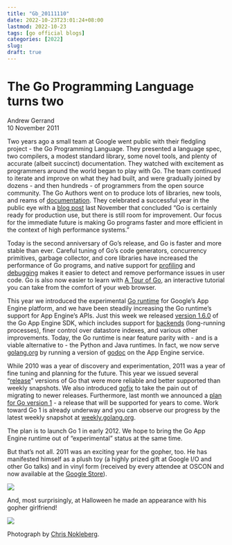 ```yaml
---
title: "Gb_20111110"
date: 2022-10-23T23:01:24+08:00
lastmod: 2022-10-23
tags: [go official blogs]
categories: [2022]
slug: 
draft: true
---
```


# The Go Programming Language turns two

Andrew Gerrand  
10 November 2011

Two years ago a small team at Google went public with their fledgling project - the Go Programming Language. They presented a language spec, two compilers, a modest standard library, some novel tools, and plenty of accurate (albeit succinct) documentation. They watched with excitement as programmers around the world began to play with Go. The team continued to iterate and improve on what they had built, and were gradually joined by dozens - and then hundreds - of programmers from the open source community. The Go Authors went on to produce lots of libraries, new tools, and reams of [documentation](https://go.dev/doc/docs.html). They celebrated a successful year in the public eye with a [blog post](https://blog.golang.org/2010/11/go-one-year-ago-today.html) last November that concluded “Go is certainly ready for production use, but there is still room for improvement. Our focus for the immediate future is making Go programs faster and more efficient in the context of high performance systems.”

Today is the second anniversary of Go’s release, and Go is faster and more stable than ever. Careful tuning of Go’s code generators, concurrency primitives, garbage collector, and core libraries have increased the performance of Go programs, and native support for [profiling](https://blog.golang.org/2011/06/profiling-go-programs.html) and [debugging](http://blog.golang.org/2011/10/debugging-go-programs-with-gnu-debugger.html) makes it easier to detect and remove performance issues in user code. Go is also now easier to learn with [A Tour of Go](https://go.dev/tour/), an interactive tutorial you can take from the comfort of your web browser.

This year we introduced the experimental [Go runtime](http://code.google.com/appengine/docs/go/) for Google’s App Engine platform, and we have been steadily increasing the Go runtime’s support for App Engine’s APIs. Just this week we released [version 1.6.0](http://code.google.com/appengine/downloads.html) of the Go App Engine SDK, which includes support for [backends](http://code.google.com/appengine/docs/go/backends/overview.html) (long-running processes), finer control over datastore indexes, and various other improvements. Today, the Go runtime is near feature parity with - and is a viable alternative to - the Python and Java runtimes. In fact, we now serve [golang.org](https://go.dev/) by running a version of [godoc](https://go.dev/cmd/godoc/) on the App Engine service.

While 2010 was a year of discovery and experimentation, 2011 was a year of fine tuning and planning for the future. This year we issued several “[release](https://go.dev/doc/devel/release.html)” versions of Go that were more reliable and better supported than weekly snapshots. We also introduced [gofix](https://go.dev/cmd/gofix/) to take the pain out of migrating to newer releases. Furthermore, last month we announced a [plan for Go version 1](https://blog.golang.org/2011/10/preview-of-go-version-1.html) - a release that will be supported for years to come. Work toward Go 1 is already underway and you can observe our progress by the latest weekly snapshot at [weekly.golang.org](http://weekly.golang.org/pkg/).

The plan is to launch Go 1 in early 2012. We hope to bring the Go App Engine runtime out of “experimental” status at the same time.

But that’s not all. 2011 was an exciting year for the gopher, too. He has manifested himself as a plush toy (a highly prized gift at Google I/O and other Go talks) and in vinyl form (received by every attendee at OSCON and now available at the [Google Store](http://www.googlestore.com/Fun/Go+Gopher+Figurine.axd)).

![](https://go.dev/blog/2years/2years-gophers.jpg)

And, most surprisingly, at Halloween he made an appearance with his gopher girlfriend!

![](https://go.dev/blog/2years/2years-costume.jpg)

Photograph by [Chris Nokleberg](https://plus.google.com/106640494112897458359/posts).